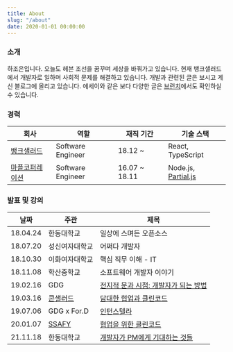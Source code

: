 ```yaml
---
title: About
slug: "/about"
date: 2020-01-01 00:00:00
---
```

### 소개

하조은입니다. 오늘도 헤븐 조선을 꿈꾸며 세상을 바꿔가고 있습니다. 현재 뱅크샐러드에서 개발자로 일하며 사회적 문제를 해결하고 있습니다. 개발과 관련된 글은 보시고 계신 블로그에 올리고 있습니다. 에세이와 같은 보다 다양한 글은 [브런치](https://brunch.co.kr/@hajoeun)에서도 확인하실 수 있습니다.

### 경력

|회사|역할|재직 기간|기술 스택|
|---|---|---|---|
| [뱅크샐러드](https://www.banksalad.com/) | Software Engineer | 18.12 ~ | React, TypeScript |
| [마플코퍼레이션](https://www.marpple.com/kr) | Software Engineer | 16.07 ~ 18.11 | Node.js, [Partial.js](https://marpple.github.io/partial.js/) |

### 발표 및 강의

|날짜|주관|제목|
|---|---|---|
| 18.04.24 | 한동대학교 | 일상에 스며든 오픈소스 |
| 18.07.20 | 성신여자대학교 | 어쩌다 개발자 |
| 18.10.30 | 이화여자대학교 | 핵심 직무 이해 - IT |
| 18.11.08 | 학산중학교 | 소프트웨어 개발자 이야기 |
| 19.02.16 | GDG | [전지적 문과 시점: 개발자가 되는 방법](https://speakerdeck.com/hajoeun/190216-gdg) |
| 19.03.16 | [콘샐러드](https://consalad.io/) | [담대한 협업과 클린코드](https://speakerdeck.com/hajoeun/190316-con-salad) |
| 19.07.06 | GDG x For.D | [인턴스텔라](https://speakerdeck.com/hajoeun/190706-gdg-x-for-dot-d) |
| 20.01.07 | [SSAFY](https://www.ssafy.com/ksp/jsp/swp/swpMain.jsp) | [협업을 위한 클린코드](https://speakerdeck.com/hajoeun/200107-ssafy) |
| 21.11.18 | 한동대학교 | [개발자가 PM에게 기대하는 것들](https://hajoeun.notion.site/PM-9d9627d3b50144b094ceb7b1e25c7d12) |

